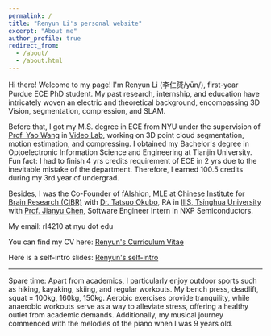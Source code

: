 ```yaml
---
permalink: /
title: "Renyun Li's personal website"
excerpt: "About me"
author_profile: true
redirect_from: 
  - /about/
  - /about.html
---
```


Hi there! Welcome to my page! I'm Renyun Li (李仁赟/yūn/), first-year Purdue ECE PhD student. My past research, internship, and education have intricately woven an electric and theoretical background, encompassing 3D Vision, segmentation, compression, and SLAM. 

Before that, I got my M.S. degree in ECE from NYU under the supervision of [Prof. Yao Wang](https://engineering.nyu.edu/faculty/yao-wang) in [Video Lab](https://wp.nyu.edu/videolab/people/), working on 3D point cloud segmentation, motion estimation, and compressing. I obtained my Bachelor's degree in Optoelectronic Information Science and Engineering at Tianjin University. Fun fact: I had to finish 4 yrs credits requirement of ECE in 2 yrs due to the inevitable mistake of the department. Therefore, I earned 100.5 credits during my 3rd year of undergrad.

Besides, I was the Co-Founder of [fAIshion](https://www.faishion.ai/), MLE at [Chinese Institute for Brain Research (CIBR)](https://www.cibr.ac.cn/about/generalization?language=en) with [Dr. Tatsuo Okubo](https://scholar.google.com/citations?user=EyyL1P0AAAAJ&hl=en), RA in [IIIS, Tsinghua University](https://iiis.tsinghua.edu.cn/en/) with [Prof. Jianyu Chen](https://people.iiis.tsinghua.edu.cn/~jychen/), Software Engineer Intern in NXP Semiconductors.


My email: rl4210 at nyu dot edu

You can find my CV here: [Renyun's Curriculum Vitae](./assets/Renyun_Li_20240718_AI_v0.pdf)

Here is a self-intro slides: [Renyun's self-intro](https://docs.google.com/presentation/d/1Y2jo1OarH7z451LWjeZqZ1pHYrb_Negh6kLl9VnkESY/edit?usp=sharing)  

  
-----------------------------------------------------------------------------  


Spare time: Apart from academics, I particularly enjoy outdoor sports such as hiking, kayaking, skiing, and regular workouts. My bench press, deadlift, squat = 100kg, 160kg, 150kg. Aerobic exercises provide tranquility, while anaerobic workouts serve as a way to alleviate stress, offering a healthy outlet from academic demands. Additionally, my musical journey commenced with the melodies of the piano when I was 9 years old.


